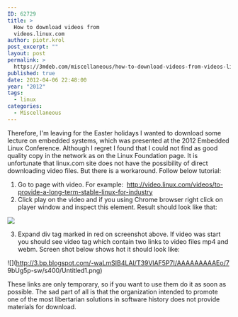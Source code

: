 ```yaml
---
ID: 62729
title: >
  How to download videos from
  videos.linux.com
author: piotr.krol
post_excerpt: ""
layout: post
permalink: >
  https://3mdeb.com/miscellaneous/how-to-download-videos-from-videos-linux-com/
published: true
date: 2012-04-06 22:48:00
year: "2012"
tags:
  - linux
categories:
  - Miscellaneous
---
```

Therefore, I'm leaving for the Easter holidays I wanted to download some lecture
on embedded systems, which was presented at the 2012 Embedded Linux Conference.
Although I regret I found that I could not find as good quality copy in the
network as on the Linux Foundation page. It is unfortunate that linux.com site
does not have the possibility of direct downloading video files. But there is a
workaround. Follow below tutorial:

1.  Go to page with video. For example:  <http://video.linux.com/videos/to-provide-a-long-term-stable-linux-for-industry>
2.  Click play on the video and if you using Chrome browser right click on
player window and inspect this element. Result should look like that:

![](/img/chrome-inspect1.png)

3.  Expand div tag marked in red on screenshot above. If video was start you
should see video tag which contain two links to video files mp4 and webm. Screen
shot below shows hot it should look like:

![](http://3.bp.blogspot.com/-waLmSIB4LAI/T39VlAF5P7I/AAAAAAAAAEo/7 9bUg5p-sw/s400/Untitled1.png)

These links are only temporary, so if you want to use them do it as soon as
possible. The sad part of all is that the organization intended to promote one
of the most libertarian solutions in software history does not provide materials
for download.

